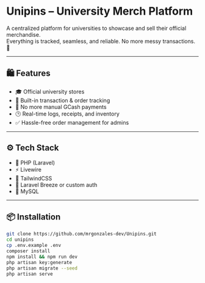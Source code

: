 # Unipins – University Merch Platform

A centralized platform for universities to showcase and sell their official merchandise.  
Everything is tracked, seamless, and reliable. No more messy transactions. 🚀

---

## 🛍️ Features

- 🎓 Official university stores
- 🧾 Built-in transaction & order tracking
- 💸 No more manual GCash payments
- 🕒 Real-time logs, receipts, and inventory
- ✅ Hassle-free order management for admins

---

## ⚙️ Tech Stack

- 🐘 PHP (Laravel)
- ⚡ Livewire
- 🧩 TailwindCSS
- 🔐 Laravel Breeze or custom auth
- 🔄 MySQL

---

## 📦 Installation

```bash
git clone https://github.com/mrgonzales-dev/Unipins.git
cd unipins
cp .env.example .env
composer install
npm install && npm run dev
php artisan key:generate
php artisan migrate --seed
php artisan serve

